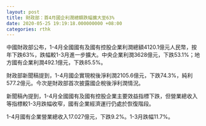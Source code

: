 ```yaml
---
layout: post
title: 財政部：首4月國企利潤總額跌幅擴大至63%
date: 2020-05-25 19:19:18.000000000 +08:00
categories: rthk
---
```


中國財政部公布，1-4月全國國有及國有控股企業利潤總額4120.1億元人民幣，按年下跌63%，跌幅較1-3月進一步擴大。中央企業利潤3628億元，下跌53.1%；地方國有企業利潤492.1億元，下跌85.5%。

財政部新聞稿提到，1-4月國企實現稅後淨利潤2105.6億元，下跌74.3%，純利577.2億元。今次是財政部首次披露國企稅後淨利潤情況。

新聞稿內提到，1-4月全國國有及國有控股企業主要效益指標下跌，但營業總收入等指標較1-3月跌幅收窄，國有企業經濟運行仍處於恢復階段。

1-4月國有企業營業總收入17.027億元，下跌9.2%。1-3月跌幅11.7%。
